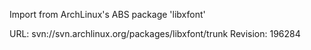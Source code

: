 Import from ArchLinux's ABS package 'libxfont'

URL: svn://svn.archlinux.org/packages/libxfont/trunk
Revision: 196284
